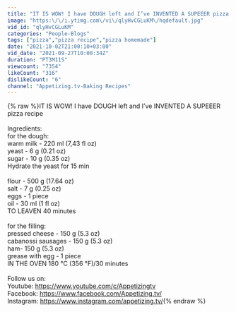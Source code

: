 ```yaml
---
title: "IT IS WOW! I have DOUGH left and I’ve INVENTED A SUPEEER pizza recipe"
image: "https:\/\/i.ytimg.com\/vi\/qlyHvCGLuKM\/hqdefault.jpg"
vid_id: "qlyHvCGLuKM"
categories: "People-Blogs"
tags: ["pizza","pizza recipe","pizza homemade"]
date: "2021-10-02T21:00:10+03:00"
vid_date: "2021-09-27T10:00:34Z"
duration: "PT3M11S"
viewcount: "7354"
likeCount: "316"
dislikeCount: "6"
channel: "Appetizing.tv-Baking Recipes"
---
```

{% raw %}IT IS WOW! I have DOUGH left and I’ve INVENTED A SUPEEER pizza recipe<br /><br />Ingredients:<br />for the dough:<br />warm milk - 220 ml (7,43 fl oz)<br />yeast - 6 g (0.21 oz)<br />sugar - 10 g (0.35 oz)<br />Hydrate the yeast for 15 min<br /><br />flour - 500 g (17.64 oz)<br />salt - 7 g (0.25 oz)<br />eggs - 1 piece<br />oil - 30 ml (1 fl oz)<br />TO LEAVEN 40 minutes<br /><br />for the filling:<br />pressed cheese - 150 g (5.3 oz)<br />cabanossi sausages - 150 g (5.3 oz)<br />ham- 150 g (5.3 oz)<br />grease with egg - 1 piece<br />IN THE OVEN 180 °C (356 °F)/30 minutes<br /><br />Follow us on:<br />Youtube: <a rel="nofollow" target="blank" href="https://www.youtube.com/c/Appetizingtv">https://www.youtube.com/c/Appetizingtv</a><br />Facebook: <a rel="nofollow" target="blank" href="https://www.facebook.com/Appetizing.tv/">https://www.facebook.com/Appetizing.tv/</a><br />Instagram: <a rel="nofollow" target="blank" href="https://www.instagram.com/appetizing.tv/">https://www.instagram.com/appetizing.tv/</a>{% endraw %}
